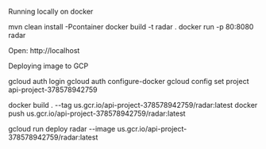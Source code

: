 Running locally on docker

mvn clean install -Pcontainer
docker build -t radar .
docker run -p 80:8080 radar

Open: http://localhost


Deploying image to GCP

gcloud auth login
gcloud auth configure-docker
gcloud config set project api-project-378578942759

docker build . --tag us.gcr.io/api-project-378578942759/radar:latest
docker push us.gcr.io/api-project-378578942759/radar:latest

gcloud run deploy radar --image us.gcr.io/api-project-378578942759/radar:latest
